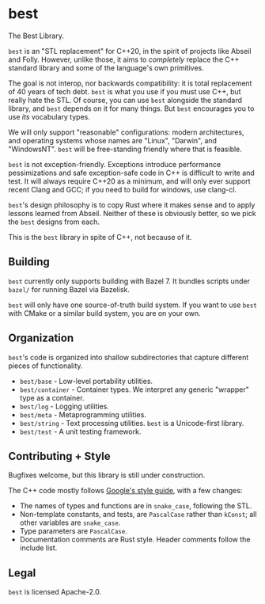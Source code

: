 # best

The Best Library.

`best` is an "STL replacement" for C++20, in the spirit of projects like Abseil
and Folly. However, unlike those, it aims to _completely_ replace the C++
standard library and some of the language's own primitives.

The goal is not interop, nor backwards compatibility: it is total replacement of
40 years of tech debt. `best` is what you use if you must use C++, but really
hate the STL. Of course, you can use `best` alongside the standard library, and
`best` depends on it for many things. But `best` encourages you to use _its_
vocabulary types.

We will only support "reasonable" configurations: modern architectures, and
operating systems whose names are "Linux", "Darwin", and "WindowsNT". `best`
will be free-standing friendly where that is feasible.

`best` is not exception-friendly. Exceptions introduce performance
pessimizations and safe exception-safe code in C++ is difficult to write and
test. It will always require C++20 as a minimum, and will only ever support
recent Clang and GCC; if you need to build for windows, use clang-cl.

`best`'s design philosophy is to copy Rust where it makes sense and to apply
lessons learned from Abseil. Neither of these is obviously better, so we pick
the `best` designs from each.

This is the `best` library in spite of C++, not because of it.

## Building

`best` currently only supports building with Bazel 7. It bundles scripts under
`bazel/` for running Bazel via Bazelisk.

`best` will only have one source-of-truth build system. If you want to use
`best` with CMake or a similar build system, you are on your own.

## Organization

`best`'s code is organized into shallow subdirectories that capture different
pieces of functionality.

- `best/base` - Low-level portability utilities.
- `best/container` - Container types. We interpret any generic "wrapper" type as
  a container.
- `best/log` - Logging utilities.
- `best/meta` - Metaprogramming utilities.
- `best/string` - Text processing utilities. `best` is a Unicode-first library.
- `best/test` - A unit testing framework.

## Contributing + Style

Bugfixes welcome, but this library is still under construction.

The C++ code mostly follows
[Google's style guide](https://google.github.io/styleguide/cppguide.html), with
a few changes:

- The names of types and functions are in `snake_case`, following the STL.
- Non-template constants, and tests, are `PascalCase` rather than `kConst`; all
  other variables are `snake_case`.
- Type parameters are `PascalCase`.
- Documentation comments are Rust style. Header comments follow the include
  list.

## Legal

`best` is licensed Apache-2.0.